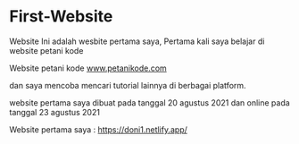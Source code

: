 # First-Website


Website Ini adalah wesbite pertama saya, Pertama kali saya belajar di website petani kode 

Website petani kode www.petanikode.com

dan saya mencoba mencari tutorial lainnya di berbagai platform. 

website pertama saya dibuat pada tanggal 20 agustus 2021 dan online pada tanggal 23 agustus 2021

Website pertama saya : https://doni1.netlify.app/
